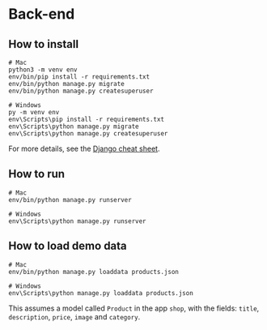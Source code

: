 # Back-end

## How to install

```
# Mac
python3 -m venv env
env/bin/pip install -r requirements.txt
env/bin/python manage.py migrate
env/bin/python manage.py createsuperuser

# Windows
py -m venv env
env\Scripts\pip install -r requirements.txt
env\Scripts\python manage.py migrate
env\Scripts\python manage.py createsuperuser
```

For more details, see the [Django cheat sheet](https://github.com/Powercoders-Switzerland/2021-1-web-dev/blob/main/05-django/cheatsheet.md).

## How to run

```
# Mac
env/bin/python manage.py runserver

# Windows
env\Scripts\python manage.py runserver
```

## How to load demo data

```
# Mac
env/bin/python manage.py loaddata products.json

# Windows
env\Scripts\python manage.py loaddata products.json
```

This assumes a model called `Product` in the app `shop`, with the fields: `title`, `description`, `price`, `image` and `category`.